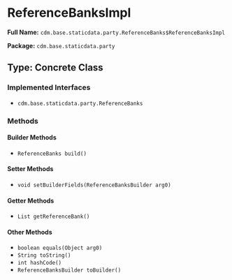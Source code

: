 # ReferenceBanksImpl

**Full Name:** `cdm.base.staticdata.party.ReferenceBanks$ReferenceBanksImpl`

**Package:** `cdm.base.staticdata.party`

## Type: Concrete Class

### Implemented Interfaces

- `cdm.base.staticdata.party.ReferenceBanks`

### Methods

#### Builder Methods

- `ReferenceBanks build()`

#### Setter Methods

- `void setBuilderFields(ReferenceBanksBuilder arg0)`

#### Getter Methods

- `List getReferenceBank()`

#### Other Methods

- `boolean equals(Object arg0)`
- `String toString()`
- `int hashCode()`
- `ReferenceBanksBuilder toBuilder()`

